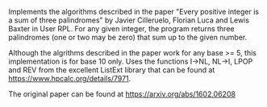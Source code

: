 Implements the algorithms described in the paper "Every positive integer is a sum of three palindromes"
by Javier Cilleruelo, Florian Luca and Lewis Baxter in User RPL. For any given integer, the program
returns three palindromes (one or two may be zero) that sum up to the given number.

Although the algrithms described in the paper work for any base >= 5, this implementation is
for base 10 only. Uses the functions I→NL, NL→I, LPOP and REV from the excellent ListExt library that
can be found at https://www.hpcalc.org/details/7971.

The original paper can be found at https://arxiv.org/abs/1602.06208
